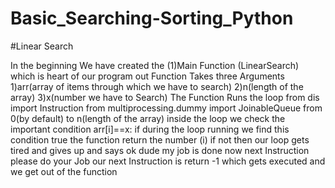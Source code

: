 # Basic_Searching-Sorting_Python

#Linear Search

In the beginning We have created the (1)Main Function (LinearSearch) which is
heart of our program 
out Function Takes three Arguments 
1)arr(array of items through which we have to search)
2)n(length of the array)
3)x(number we have to Search)
The Function Runs the loop from dis import Instruction
from multiprocessing.dummy import JoinableQueue
from 0(by default) to n(length of the array)
inside the loop we check the important condition arr[i]==x:
if during the loop running we find this condition true the function return
the number (i)
if not then our loop gets tired and gives up and says ok dude my job is done
now next Instruction please do your Job 
our next Instruction is return -1 which gets executed and we get out of the function


